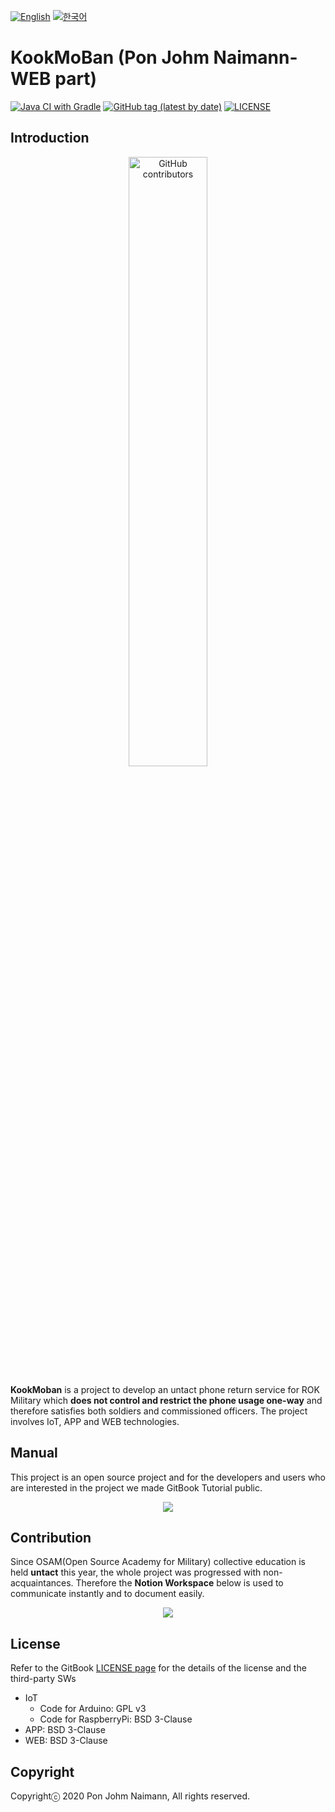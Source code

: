 [![English](https://img.shields.io/badge/-English-blue.svg?style=flat)](https://github.com/osamhack2020/WEB_KookMoBan_PonJohmNaimann/blob/develop/README_EN.md) [![한국어](https://img.shields.io/badge/-한국어-red.svg?style=flat)](https://github.com/osamhack2020/WEB_KookMoBan_PonJohmNaimann/blob/develop/README.md)

# KookMoBan (Pon Johm Naimann-WEB part)

[![Java CI with Gradle](https://github.com/osamhack2020/WEB_KookMoBan_PonJohmNaimann/workflows/Java%20CI%20with%20Gradle/badge.svg)](https://github.com/osamhack2020/WEB_KookMoBan_PonJohmNaimann/actions) [![GitHub tag (latest by date)](https://img.shields.io/github/v/tag/osamhack2020/WEB_KookMoBan_PonJohmNaimann)](https://github.com/osamhack2020/WEB_KookMoBan_PonJohmNaimann/releases) [![LICENSE](https://img.shields.io/github/license/osamhack2020/WEB_KookMoBan_PonJohmNaimann)](https://github.com/osamhack2020/WEB_KookMoBan_PonJohmNaimann/blob/develop/LICENSE)

## Introduction
<p align="center">
<img alt="GitHub contributors" src="https://user-images.githubusercontent.com/32615702/97505907-21b5ad80-19bd-11eb-9d03-4959b24b4375.png" width="50%">
</p>

**KookMoban** is a project to develop an untact phone return service for ROK Military which **does not control and restrict the phone usage one-way** and therefore satisfies both soldiers and commissioned officers. The project involves IoT, APP and WEB technologies.

## Manual
This project is an open source project and for the developers and users who are interested in the project we made GitBook Tutorial public.

<p align="center">
<a href="https://kookmoban.gitbook.io/osam/">
<img src="https://img.shields.io/badge/GitBook-project_doc-blue?&style=for-the-badge&logo=github">
</a>
</p>


## Contribution
Since OSAM(Open Source Academy for Military) collective education is held **untact** this year, the whole project was progressed with non-acquaintances. Therefore the **Notion Workspace** below is used to communicate instantly and to document easily.

<p align="center">
<a href="https://www.notion.so/OSAM-265735b9b76b4bccbff7ce2c4739acd9"  target="_blank">
<img src="https://img.shields.io/badge/NOTION-team_page-green?&style=for-the-badge&logo=notion">
</a>
</p>


## License
Refer to the GitBook <a href="https://kookmoban.gitbook.io/osam/license/web">LICENSE page</a> for the details of the license and the third-party SWs

* IoT
  * Code for Arduino: GPL v3
  * Code for RaspberryPi: BSD 3-Clause
* APP: BSD 3-Clause
* WEB: BSD 3-Clause



## Copyright
Copyrightⓒ 2020 Pon Johm Naimann, All rights reserved.